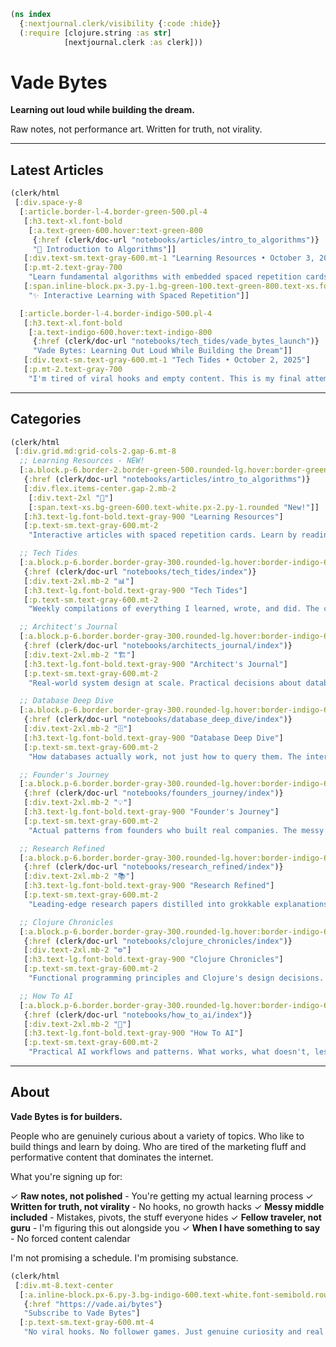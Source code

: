 ```clojure
(ns index
  {:nextjournal.clerk/visibility {:code :hide}}
  (:require [clojure.string :as str]
            [nextjournal.clerk :as clerk]))
```

# Vade Bytes

**Learning out loud while building the dream.**

Raw notes, not performance art. Written for truth, not virality.

---

## Latest Articles

```clojure
(clerk/html
 [:div.space-y-8
  [:article.border-l-4.border-green-500.pl-4
   [:h3.text-xl.font-bold
    [:a.text-green-600.hover:text-green-800
     {:href (clerk/doc-url "notebooks/articles/intro_to_algorithms")}
     "🎯 Introduction to Algorithms"]]
   [:div.text-sm.text-gray-600.mt-1 "Learning Resources • October 3, 2025"]
   [:p.mt-2.text-gray-700
    "Learn fundamental algorithms with embedded spaced repetition cards. Covers algorithm properties, complexity analysis, and classic examples like binary search."]
   [:span.inline-block.px-3.py-1.bg-green-100.text-green-800.text-xs.font-semibold.rounded.mt-2
    "✨ Interactive Learning with Spaced Repetition"]]

  [:article.border-l-4.border-indigo-500.pl-4
   [:h3.text-xl.font-bold
    [:a.text-indigo-600.hover:text-indigo-800
     {:href (clerk/doc-url "notebooks/tech_tides/vade_bytes_launch")}
     "Vade Bytes: Learning Out Loud While Building the Dream"]]
   [:div.text-sm.text-gray-600.mt-1 "Tech Tides • October 2, 2025"]
   [:p.mt-2.text-gray-700
    "I'm tired of viral hooks and empty content. This is my final attempt at finding my own voice—sharing what I genuinely find interesting while building Vade AI in public."]]])
```

---

## Categories

```clojure
(clerk/html
 [:div.grid.md:grid-cols-2.gap-6.mt-8
  ;; Learning Resources - NEW!
  [:a.block.p-6.border-2.border-green-500.rounded-lg.hover:border-green-600.hover:shadow-lg.transition.bg-green-50
   {:href (clerk/doc-url "notebooks/articles/intro_to_algorithms")}
   [:div.flex.items-center.gap-2.mb-2
    [:div.text-2xl "🎯"]
    [:span.text-xs.bg-green-600.text-white.px-2.py-1.rounded "New!"]]
   [:h3.text-lg.font-bold.text-gray-900 "Learning Resources"]
   [:p.text-sm.text-gray-600.mt-2
    "Interactive articles with spaced repetition cards. Learn by reading and reinforce with built-in review prompts."]]

  ;; Tech Tides
  [:a.block.p-6.border.border-gray-300.rounded-lg.hover:border-indigo-600.hover:shadow-lg.transition
   {:href (clerk/doc-url "notebooks/tech_tides/index")}
   [:div.text-2xl.mb-2 "📊"]
   [:h3.text-lg.font-bold.text-gray-900 "Tech Tides"]
   [:p.text-sm.text-gray-600.mt-2
    "Weekly compilations of everything I learned, wrote, and did. The connective tissue between all explorations."]]

  ;; Architect's Journal
  [:a.block.p-6.border.border-gray-300.rounded-lg.hover:border-indigo-600.hover:shadow-lg.transition
   {:href (clerk/doc-url "notebooks/architects_journal/index")}
   [:div.text-2xl.mb-2 "🏗️"]
   [:h3.text-lg.font-bold.text-gray-900 "Architect's Journal"]
   [:p.text-sm.text-gray-600.mt-2
    "Real-world system design at scale. Practical decisions about databases, caching, state management, trade-offs."]]

  ;; Database Deep Dive
  [:a.block.p-6.border.border-gray-300.rounded-lg.hover:border-indigo-600.hover:shadow-lg.transition
   {:href (clerk/doc-url "notebooks/database_deep_dive/index")}
   [:div.text-2xl.mb-2 "🗄️"]
   [:h3.text-lg.font-bold.text-gray-900 "Database Deep Dive"]
   [:p.text-sm.text-gray-600.mt-2
    "How databases actually work, not just how to query them. The internals that make you a better developer."]]

  ;; Founder's Journey
  [:a.block.p-6.border.border-gray-300.rounded-lg.hover:border-indigo-600.hover:shadow-lg.transition
   {:href (clerk/doc-url "notebooks/founders_journey/index")}
   [:div.text-2xl.mb-2 "💡"]
   [:h3.text-lg.font-bold.text-gray-900 "Founder's Journey"]
   [:p.text-sm.text-gray-600.mt-2
    "Actual patterns from founders who built real companies. The messy reality of building a business."]]

  ;; Research Refined
  [:a.block.p-6.border.border-gray-300.rounded-lg.hover:border-indigo-600.hover:shadow-lg.transition
   {:href (clerk/doc-url "notebooks/research_refined/index")}
   [:div.text-2xl.mb-2 "📚"]
   [:h3.text-lg.font-bold.text-gray-900 "Research Refined"]
   [:p.text-sm.text-gray-600.mt-2
    "Leading-edge research papers distilled into grokkable explanations. Complex ideas made useful."]]

  ;; Clojure Chronicles
  [:a.block.p-6.border.border-gray-300.rounded-lg.hover:border-indigo-600.hover:shadow-lg.transition
   {:href (clerk/doc-url "notebooks/clojure_chronicles/index")}
   [:div.text-2xl.mb-2 "⚙️"]
   [:h3.text-lg.font-bold.text-gray-900 "Clojure Chronicles"]
   [:p.text-sm.text-gray-600.mt-2
    "Functional programming principles and Clojure's design decisions. Why simplicity beats complexity."]]

  ;; How To AI
  [:a.block.p-6.border.border-gray-300.rounded-lg.hover:border-indigo-600.hover:shadow-lg.transition
   {:href (clerk/doc-url "notebooks/how_to_ai/index")}
   [:div.text-2xl.mb-2 "🤖"]
   [:h3.text-lg.font-bold.text-gray-900 "How To AI"]
   [:p.text-sm.text-gray-600.mt-2
    "Practical AI workflows and patterns. What works, what doesn't, lessons from mistakes."]]])
```

---

## About

**Vade Bytes is for builders.**

People who are genuinely curious about a variety of topics. Who like to build things and learn by doing. Who are tired of the marketing fluff and performative content that dominates the internet.

What you're signing up for:

✓ **Raw notes, not polished** - You're getting my actual learning process
✓ **Written for truth, not virality** - No hooks, no growth hacks
✓ **Messy middle included** - Mistakes, pivots, the stuff everyone hides
✓ **Fellow traveler, not guru** - I'm figuring this out alongside you
✓ **When I have something to say** - No forced content calendar

I'm not promising a schedule. I'm promising substance.

```clojure
(clerk/html
 [:div.mt-8.text-center
  [:a.inline-block.px-6.py-3.bg-indigo-600.text-white.font-semibold.rounded-lg.hover:bg-indigo-700.transition
   {:href "https://vade.ai/bytes"}
   "Subscribe to Vade Bytes"]
  [:p.text-sm.text-gray-600.mt-4
   "No viral hooks. No follower games. Just genuine curiosity and real building."]])
```
